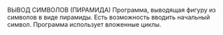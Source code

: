 ВЫВОД СИМВОЛОВ (ПИРАМИДА)
Программа, выводящая фигуру из символов в виде пирамиды. Есть возможность вводить начальный символ. Программа использует вложенные циклы.
